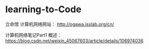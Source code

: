 # learning-to-Code
立命馆 计算机网络网站：
http://ogawa.isslab.org/cn/

计算机网络笔记Part1 概述： 
https://blog.csdn.net/weixin_45067603/article/details/106974036
